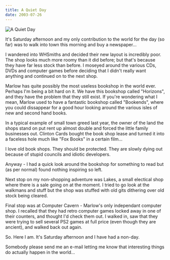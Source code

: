 ```yaml
---
title: A Quiet Day
date: 2003-07-26
---
```


![A Quiet Day](https://source.unsplash.com/gp8BLyaTaA0/1600x900)

It's Saturday afternoon and my only contribution to the world for the day (so far) was to walk into town this morning and buy a newspaper...

I wandered into WHSmiths and decided their new layout is incredibly poor. The shop looks much more roomy than it did before; but that's because they have far less stock than before. I moseyed around the various CDs, DVDs and computer games before deciding that I didn't really want anything and continued on to the next shop.

Marlow has quite possibly the most useless bookshop in the world ever. Perhaps I'm being a bit hard on it. We have this bookshop called "Horizons", and they have the problem that they still exist. If you're wondering what I mean, Marlow used to have a fantastic bookshop called "Bookends", where you could dissappear for a good hour looking around the various isles of new and second hand books.

In a typical example of small town greed last year, the owner of the land the shops stand on put rent up almost double and forced the little family businesses out. Clinton Cards bought the book shop lease and turned it into a faceless hole much like "Fox Books" in a certain film...

I love old book shops. They should be protected. They are slowly dying out because of stupid councils and idiotic developers.

Anyway - I had a quick look around the bookshop for something to read but (as per normal) found nothing inspiring so left.

Next stop on my non-shopping adventure was Lakes, a small electical shop where there is a sale going on at the moment. I tried to go look at the walkmans and stuff but the shop was stuffed with old gits dithering over old stock being cleared.

Final stop was at Computer Cavern - Marlow's only independant computer shop. I recalled that they had retro computer games locked away in one of their counters, and thought I'd check them out. I walked in, saw that they were trying to sell several PS2 games at full price (even though they are ancient), and walked back out again.

So. Here I am. It's Saturday afternoon and I have had a non-day.

Somebody please send me an e-mail letting me know that interesting things do actually happen in the world...
